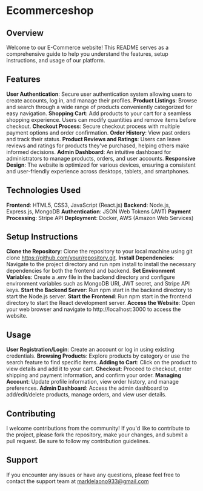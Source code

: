 # Ecommerceshop
## Overview
Welcome to our E-Commerce website! This README serves as a comprehensive guide to help you understand the features, setup instructions, and usage of our platform.

## Features
**User Authentication**: Secure user authentication system allowing users to create accounts, log in, and manage their profiles.
**Product Listings**: Browse and search through a wide range of products conveniently categorized for easy navigation.
**Shopping Cart**: Add products to your cart for a seamless shopping experience. Users can modify quantities and remove items before checkout.
**Checkout Process**: Secure checkout process with multiple payment options and order confirmation.
**Order History**: View past orders and track their status.
**Product Reviews and Ratings**: Users can leave reviews and ratings for products they've purchased, helping others make informed decisions.
**Admin Dashboard**: An intuitive dashboard for administrators to manage products, orders, and user accounts.
**Responsive Design**: The website is optimized for various devices, ensuring a consistent and user-friendly experience across desktops, tablets, and smartphones.

## Technologies Used
**Frontend**: HTML5, CSS3, JavaScript (React.js)
**Backend**: Node.js, Express.js, MongoDB
**Authentication**: JSON Web Tokens (JWT)
**Payment Processing**: Stripe API
**Deployment**: Docker, AWS (Amazon Web Services)

## Setup Instructions
**Clone the Repository**: Clone the repository to your local machine using git clone https://github.com/your/repository.git.
**Install Dependencies**: Navigate to the project directory and run npm install to install the necessary dependencies for both the frontend and backend.
**Set Environment Variables**: Create a .env file in the backend directory and configure environment variables such as MongoDB URI, JWT secret, and Stripe API keys.
**Start the Backend Server**: Run npm start in the backend directory to start the Node.js server.
**Start the Frontend**: Run npm start in the frontend directory to start the React development server.
**Access the Website**: Open your web browser and navigate to http://localhost:3000 to access the website.

## Usage
**User Registration/Login**: Create an account or log in using existing credentials.
**Browsing Products**: Explore products by category or use the search feature to find specific items.
**Adding to Cart**: Click on the product to view details and add it to your cart.
**Checkout**: Proceed to checkout, enter shipping and payment information, and confirm your order.
**Managing Account**: Update profile information, view order history, and manage preferences.
**Admin Dashboard**: Access the admin dashboard to add/edit/delete products, manage orders, and view user details.

## Contributing
I welcome contributions from the community! If you'd like to contribute to the project, please fork the repository, make your changes, and submit a pull request. Be sure to follow my contribution guidelines.

## Support
If you encounter any issues or have any questions, please feel free to contact the support team at marklelaono933@gmail.com

